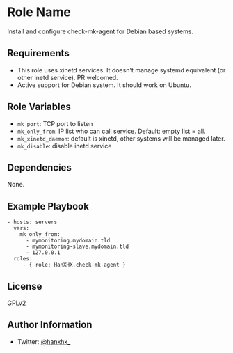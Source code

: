 Role Name
=========

Install and configure check-mk-agent for Debian based systems.

Requirements
------------

- This role uses xinetd services. It doesn't manage systemd equivalent (or other inetd service). PR welcomed.
- Active support for Debian system. It should work on Ubuntu.

Role Variables
--------------

- `mk_port`: TCP port to listen
- `mk_only_from`: IP list who can call service. Default: empty list = all.
- `mk_xinetd_daemon`: default is xinetd, other systems will be managed later.
- `mk_disable`: disable inetd service

Dependencies
------------

None.

Example Playbook
----------------

    - hosts: servers
      vars:
        mk_only_from:
          - mymonitoring.mydomain.tld
          - mymonitoring-slave.mydomain.tld
          - 127.0.0.1
      roles:
         - { role: HanXHX.check-mk-agent }

License
-------

GPLv2

Author Information
------------------

- Twitter: [@hanxhx_](https://twitter.com/hanxhx_)
